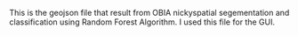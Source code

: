 This is the geojson file that result from OBIA nickyspatial segementation and classification using Random Forest Algorithm. I used this file for the GUI.
